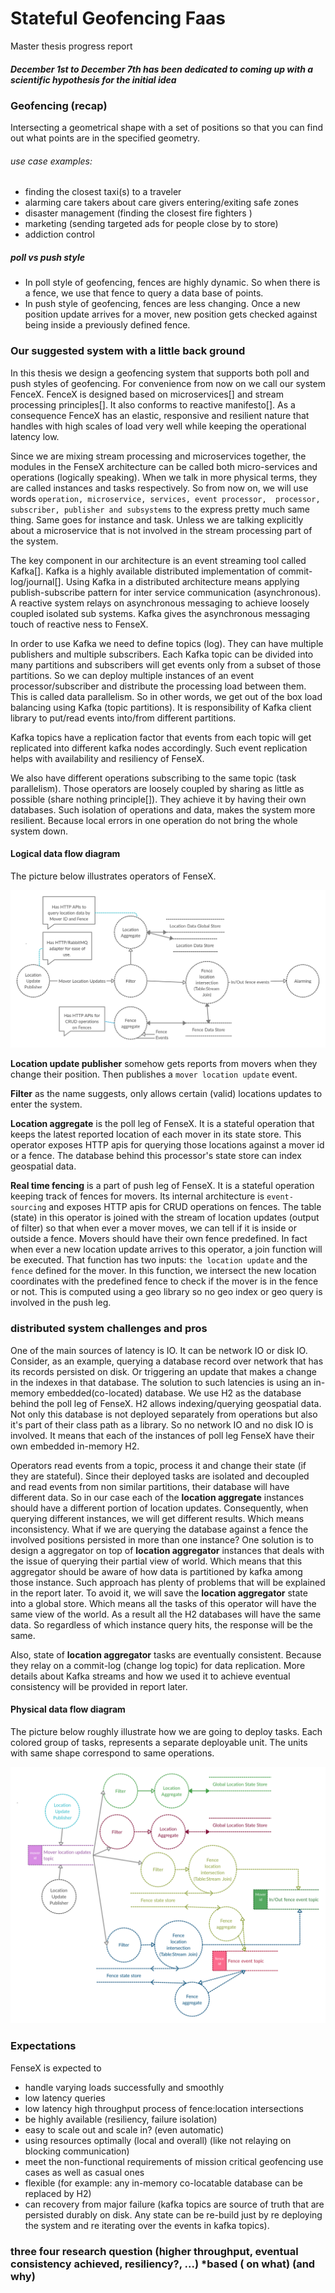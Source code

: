 # Stateful Geofencing Faas
 Master thesis progress report 
##### December 1st to December 7th has been dedicated to coming up with a scientific hypothesis for the initial idea

### Geofencing (recap)
Intersecting a geometrical shape with a set of positions so that 
you can find out what points are in the specified geometry.
###### use case examples: 
 * finding the closest taxi(s) to a traveler
 * alarming care takers about care givers entering/exiting safe zones
 * disaster management (finding the closest fire fighters ) 
 * marketing (sending targeted ads for people close by to store)
 * addiction control
##### poll vs push style
 * In poll style of geofencing, fences are highly dynamic. So when there is a fence, 
we use that fence to query a data base of points.
 * In push style of geofencing, fences are less changing. Once a new position 
update arrives for a mover, new position gets checked against being inside a previously defined fence.
 
### Our suggested system with a little back ground
In this thesis we design a geofencing system that supports both poll and push styles of geofencing.
For convenience from now on we call our system FenceX.
FenceX is designed based on microservices[] and stream processing principles[]. It also conforms to reactive manifesto[].
As a consequence FenceX has an elastic, responsive and resilient nature 
that handles with high scales of load very well while keeping the operational latency low. 

Since we are mixing stream processing and microservices together, the modules in the FenseX architecture
can be called both micro-services and operations (logically speaking). When we talk in more physical terms, they 
are called instances and tasks respectively. 
So from now on, we will use words `operation, microservice, services, event processor, 
processor, subscriber, publisher and subsystems` to the express pretty much same thing. 
Same goes for instance and task. Unless we are talking explicitly about a microservice that is not involved in 
the stream processing part of the system. 

The key component in our architecture is an event streaming tool called Kafka[]. Kafka is a highly available
distributed implementation of commit-log/journal[]. Using Kafka in a distributed architecture means
applying publish-subscribe pattern for inter service communication (asynchronous). 
A reactive system relays on asynchronous messaging to achieve loosely coupled isolated sub systems.
Kafka gives the asynchronous messaging touch of reactive ness to FenseX.

In order to use Kafka we need to define topics (log). They can have multiple publishers and multiple subscribers.
Each Kafka topic can be divided into many partitions and subscribers will get events only from a subset of those 
partitions. So we can deploy multiple instances of an event processor/subscriber and distribute the processing 
load between them. This is called data parallelism. 
So in other words, we get out of the box load balancing using Kafka (topic partitions).
It is responsibility of Kafka client library to put/read events into/from different partitions.

Kafka topics have a replication factor that events from each topic will get replicated into different kafka nodes
accordingly. Such event replication helps with availability and resiliency of FenseX.

We also have different operations subscribing to the same topic (task parallelism). Those operators are
loosely coupled by sharing as little as possible (share nothing principle[]).
They achieve it by having their own databases. Such isolation of operations and data, makes the system 
more resilient. Because local errors in one operation do not bring the whole system down.


#### Logical data flow diagram
The picture below illustrates operators of FenseX. 

![Logical data flow](/work-report/logical%20data%20flow%20diagram.png)

__Location update publisher__ somehow gets reports from movers when
they change their position.  Then publishes a `mover location update` event. 

__Filter__ as the name suggests, only allows certain (valid) locations updates to enter the system.

__Location aggregate__ is the poll leg of FenseX. It is a stateful operation that keeps the latest reported location
of each mover in its state store. This operator exposes HTTP apis for querying those locations against a mover id or a 
fence. The database behind this processor's state store can index geospatial data.

__Real time fencing__ is a part of push leg of FenseX. It is a stateful operation keeping track of fences for movers.
Its internal architecture is `event-sourcing` and exposes HTTP apis for CRUD operations on fences. 
The table (state) in this operator is joined with the stream of location updates (output of filter) so that when
ever a mover moves, we can tell if it is inside or outside a fence. Movers should have their own fence predefined. 
In fact when ever a new location update arrives to this operator, a join function will be executed.
That function has two inputs: `the location update` and the `fence` defined for the mover.
In this function, we intersect the new location coordinates with the predefined fence to check if the mover is in
the fence or not. This is computed using a geo library so no geo index or geo query is involved in the push leg.


### distributed system challenges and pros
One of the main sources of latency is IO. It can be network IO or disk IO. Consider, as an example, querying a 
database record over network that has its records persisted on disk. Or triggering an update that makes a change
in the indexes in that database. The solution to such latencies is using an in-memory embedded(co-located) database.
We use H2 as the database behind the poll leg of FenseX. H2 allows indexing/querying geospatial data.
Not only this database is not deployed separately from operations but also it's part of their class path as a library.
So no network IO and no disk IO is involved. It means that each of the instances of poll leg FenseX 
have their own embedded in-memory H2. 

Operators read events from a topic, process it and change their state (if they are stateful).
Since their deployed tasks are isolated and decoupled and read events from non similar partitions, their database
will have different data. So in our case each of the __location aggregate__ instances should have 
a different portion of location updates. Consequently, when querying different instances, 
we will get different results. Which means inconsistency. 
What if we are querying the database against a fence the involved positions persisted in more than one instance?
One solution is to design a aggregator on top of __location aggregator__ instances 
that deals with the issue of querying their partial view of world. Which means that this aggregator should
be aware of how data is partitioned by kafka among those instance. Such approach has plenty of problems that will 
be explained in the report later.
To avoid it, we will save the __location aggregator__ state into a global store. Which means all the tasks of this operator
will have the same view of the world. As a result all the H2 databases will have the same data. 
So regardless of which instance query hits, the response will be the same.

Also, state of __location aggregator__ tasks are eventually consistent. 
Because they relay on a commit-log (change log topic) for data replication. 
More details about Kafka streams and how we used it to achieve eventual consistency will be
provided in report later. 

#### Physical data flow diagram
The picture below roughly illustrate how we are going to deploy tasks.
Each colored group of tasks, represents a separate deployable unit. 
The units with same shape correspond to same operations.

![Physical data flow](/work-report/physical%20data%20flow%20diagram.png)

### Expectations
FenseX is expected to 
 * handle varying loads successfully and smoothly
 * low latency queries 
 * low latency high throughput process of fence:location intersections
 * be highly available (resiliency, failure isolation)
 * easy to scale out and scale in? (even automatic)
 * using resources optimally (local and overall) (like not relaying on blocking communication)
 * meet the non-functional requirements of mission critical geofencing use cases as well as casual ones
 * flexible (for example: any in-memory co-locatable database can be replaced by H2)
 * can recovery from major failure (kafka topics are source of truth that are persisted durably on disk. Any state can
 be re-build just by re deploying the system and re iterating over the events in kafka topics). 

### three four research question (higher throughput, eventual consistency achieved, resiliency?, ...) *based ( on what) (and why)
